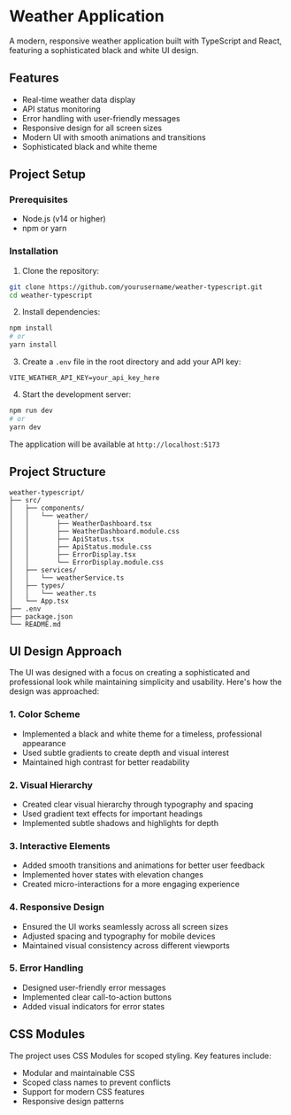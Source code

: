 # Weather Application

A modern, responsive weather application built with TypeScript and React, featuring a sophisticated black and white UI design.

## Features

- Real-time weather data display
- API status monitoring
- Error handling with user-friendly messages
- Responsive design for all screen sizes
- Modern UI with smooth animations and transitions
- Sophisticated black and white theme

## Project Setup

### Prerequisites

- Node.js (v14 or higher)
- npm or yarn

### Installation

1. Clone the repository:
```bash
git clone https://github.com/yourusername/weather-typescript.git
cd weather-typescript
```

2. Install dependencies:
```bash
npm install
# or
yarn install
```

3. Create a `.env` file in the root directory and add your API key:
```env
VITE_WEATHER_API_KEY=your_api_key_here
```

4. Start the development server:
```bash
npm run dev
# or
yarn dev
```

The application will be available at `http://localhost:5173`

## Project Structure

```
weather-typescript/
├── src/
│   ├── components/
│   │   └── weather/
│   │       ├── WeatherDashboard.tsx
│   │       ├── WeatherDashboard.module.css
│   │       ├── ApiStatus.tsx
│   │       ├── ApiStatus.module.css
│   │       ├── ErrorDisplay.tsx
│   │       └── ErrorDisplay.module.css
│   ├── services/
│   │   └── weatherService.ts
│   ├── types/
│   │   └── weather.ts
│   └── App.tsx
├── .env
├── package.json
└── README.md
```

## UI Design Approach

The UI was designed with a focus on creating a sophisticated and professional look while maintaining simplicity and usability. Here's how the design was approached:

### 1. Color Scheme
- Implemented a black and white theme for a timeless, professional appearance
- Used subtle gradients to create depth and visual interest
- Maintained high contrast for better readability

### 2. Visual Hierarchy
- Created clear visual hierarchy through typography and spacing
- Used gradient text effects for important headings
- Implemented subtle shadows and highlights for depth

### 3. Interactive Elements
- Added smooth transitions and animations for better user feedback
- Implemented hover states with elevation changes
- Created micro-interactions for a more engaging experience

### 4. Responsive Design
- Ensured the UI works seamlessly across all screen sizes
- Adjusted spacing and typography for mobile devices
- Maintained visual consistency across different viewports

### 5. Error Handling
- Designed user-friendly error messages
- Implemented clear call-to-action buttons
- Added visual indicators for error states

## CSS Modules

The project uses CSS Modules for scoped styling. Key features include:

- Modular and maintainable CSS
- Scoped class names to prevent conflicts
- Support for modern CSS features
- Responsive design patterns


